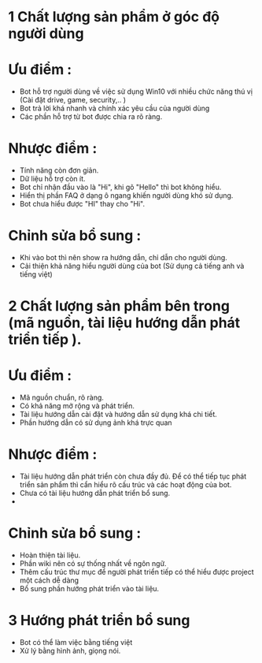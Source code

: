 # 1 Chất lượng sản phẩm ở góc độ người dùng
  
# Ưu điểm : 	
  
  - Bot hỗ trợ người dùng về việc sử dụng Win10 với nhiều chức năng thú vị (Cài đặt drive, game, security,.. )
  - Bot trả lời khá nhanh và chính xác yêu cầu của người dùng
  - Các phần hỗ trợ từ bot được chia ra rõ ràng.
  
# Nhược điểm :

  - Tính năng còn đơn giản.
  - Dữ liệu hỗ trợ còn ít.
  - Bot chỉ nhận đầu vào là "Hi", khi gõ "Hello" thì bot không hiểu.
  - Hiển thị phần FAQ ở dạng ô ngang khiến người dùng khó sử dụng.
  - Bot chưa hiểu được "HI" thay cho "Hi".
  
# Chỉnh sửa bổ sung :

   - Khi vào bot thì nên show ra hướng dẫn, chỉ dẫn cho người dùng.
   - Cải thiện khả năng hiểu người dùng của bot (Sử dụng cả tiếng anh và tiếng việt)
  
# 2 Chất lượng sản phẩm bên trong (mã nguồn, tài liệu hướng dẫn phát triển tiếp ).

  # Ưu điểm :
   
   - Mã nguồn chuẩn, rõ ràng.
   - Có khả năng mở rộng và phát triển.
   - Tài liệu hướng dẫn cài đặt và hướng dẫn sử dụng khá chi tiết.
   - Phần hướng dẫn có sử dụng ảnh khá trực quan
  
# Nhược điểm :
  
  - Tài liệu hướng dẫn phát triển còn chưa đầy đủ. Để có thể tiếp tục phát triển sản phẩm thì cẩn hiểu rõ cấu trúc và các hoạt động của bot.  
  - Chưa có tài liệu hướng dẫn phát triển bổ sung.
  - 
	
# Chỉnh sửa bổ sung :
  
   - Hoàn thiện tài liệu.
   - Phần wiki nên có sự thống nhất về ngôn ngữ.
   - Thêm cấu trúc thư mục để người phát triển tiếp có thể hiểu được project một cách dễ dàng
   - Bổ sung phần hướng phát triển vào tài liệu.
  
# 3 Hướng phát triển bổ sung
  
  - Bot có thể làm việc bằng tiếng việt
  - Xử lý bằng hình ảnh, giọng nói.
  
